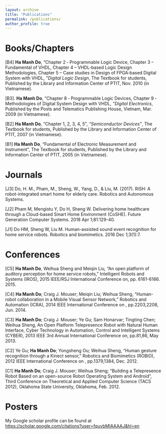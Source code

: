 ```yaml
---
layout: archive
title: "Publications"
permalink: /publications/
author_profile: true
---
```

# Books/Chapters
[B4] **Ha Manh Do**, “Chapter 2  ‐ Programmable Logic Device, Chapter 3 – Fundamental of VHDL, Chapter 4 – VHDL‐based Logic Design Methodologies, Chapter 5 – Case studies in  Design of FPGA‐based Digital System with VHDL, *”Digital Logic Design*, The Textbook for students, Published by the Library and Information Center of PTIT, Nov. 2010 (in Vietnamese).

[B3]. **Ha Manh Do**, “Chapter 8 ‐ Programmable Logic Devices, Chapter 9 ‐ Methodologies of Digital System Design with VHDL, *”Digital Electronics*, Published by the Posts and Telematics Publishing House, Vietnam, Mar. 2009 (in Vietnamese).

[B2] **Ha Manh Do**, “Chapter 1, 2, 3, 4, 5”, *“Semiconductor Devices”*, The Textbook for students, Published by the Library and Information Center of PTIT, 2007 (in Vietnamese).

[B1] **Ha Manh Do**, “Fundamental of Electronic Measurement and Instrument”, The Textbook for students, Published by the Library and Information Center of PTIT, 2005 (in Vietnamese).

# Journals  
[J3] Do, H. M., Pham, M., Sheng, W., Yang, D., & Liu, M. (2017). RiSH: A robot-integrated smart home for elderly care. Robotics and Autonomous Systems.

[J2] Pham M, Mengistu Y, Do H, Sheng W. Delivering home healthcare through a Cloud-based Smart Home Environment (CoSHE). Future Generation Computer Systems. 2018 Apr 1;81:129-40.

[J1] Do HM, Sheng W, Liu M. Human-assisted sound event recognition for home service robots. Robotics and biomimetics. 2016 Dec 1;3(1):7.

# Conferences
[C5] **Ha Manh Do**, Weihua Sheng and Meiqin Liu, “An open platform of auditory perception for home service robots,” Intelligent Robots and Systems (IROS), 2015 IEEE/RSJ International Conference on, pp. 6161-6166. 2015.

[C4] **Ha Manh Do**; Craig J. Mouser; Meiqin Liu; Weihua Sheng, “Human-robot collaboration in a Mobile Visual Sensor Network,” Robotics and Automation (ICRA), 2014 IEEE International Conference on , pp.2203,2208, Jun. 2014.

[C3] **Ha Manh Do**; Craig J. Mouser; Ye Gu; Sam Honarvar; Tingting Chen; Weihua Sheng, An Open Platform Telepresence Robot with Natural Human Interface,  Cyber Technology in Automation, Control and Intelligent Systems (CYBER), 2013 IEEE 3rd Annual International Conference on, pp.81,86, May 2013.

[C2] Ye Gu; **Ha Manh Do**; Yongsheng Ou; Weihua Sheng, “Human gesture recognition through a Kinect sensor,” Robotics and Biomimetics (ROBIO), 2012 IEEE International Conference on , pp.1379,1384, Dec. 2012.

[C1] **Ha Manh Do**; Craig J. Mouser; Weihua Sheng; “Building a Telepresence Robot Based on an open-source Robot Operating System and Android”, Third Conference on Theoretical and Applied Computer Science (TACS 2012), Oklahoma State University, Oklahoma, Feb. 2012.

# Posters


My Google scholar profile can be found at
https://scholar.google.com/citations?user=fquvbMIAAAAJ&hl=en

